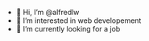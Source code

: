 - 👋 Hi, I’m @alfredlw
- 👀 I’m interested in web developement
- 🌱 I’m currently looking for a job 


